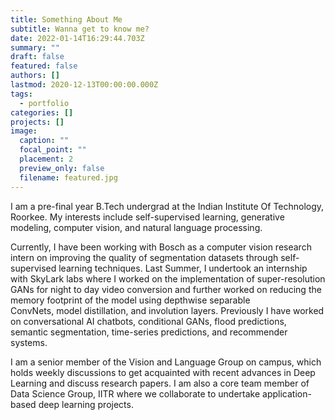 ```yaml
---
title: Something About Me
subtitle: Wanna get to know me?
date: 2022-01-14T16:29:44.703Z
summary: ""
draft: false
featured: false
authors: []
lastmod: 2020-12-13T00:00:00.000Z
tags:
  - portfolio
categories: []
projects: []
image:
  caption: ""
  focal_point: ""
  placement: 2
  preview_only: false
  filename: featured.jpg
---
```

I am a pre-final year B.Tech undergrad at the Indian Institute Of Technology, Roorkee. My interests include self-supervised learning, generative modeling, computer vision, and natural language processing. 

Currently, I have been working with Bosch as a computer vision research intern on improving the quality of segmentation datasets through self-supervised learning techniques. Last Summer, I undertook an internship with SkyLark labs where I worked on the implementation of super-resolution GANs for night to day video conversion and further worked on reducing the memory footprint of the model using depthwise separable ConvNets, model distillation, and involution layers. Previously I have worked on conversational AI chatbots, conditional GANs, flood predictions, semantic segmentation, time-series predictions, and recommender systems. 

I am a senior member of the Vision and Language Group on campus, which holds weekly discussions to get acquainted with recent advances in Deep Learning and discuss research papers. I am also a core team member of Data Science Group, IITR where we collaborate to undertake application-based deep learning projects.